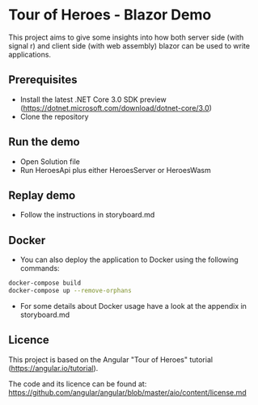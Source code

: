 # Tour of Heroes - Blazor Demo

This project aims to give some insights into how both server side (with signal r) and client side (with web assembly) blazor can be used to write applications.

## Prerequisites

- Install the latest .NET Core 3.0 SDK preview (https://dotnet.microsoft.com/download/dotnet-core/3.0)
- Clone the repository

## Run the demo

- Open Solution file
- Run HeroesApi plus either HeroesServer or HeroesWasm

## Replay demo

- Follow the instructions in storyboard.md

## Docker

- You can also deploy the application to Docker using the following commands:

```bash
docker-compose build
docker-compose up --remove-orphans
```

- For some details about Docker usage have a look at the appendix in storyboard.md

## Licence

This project is based on the Angular "Tour of Heroes" tutorial (https://angular.io/tutorial). 

The code and its licence can be found at: https://github.com/angular/angular/blob/master/aio/content/license.md
